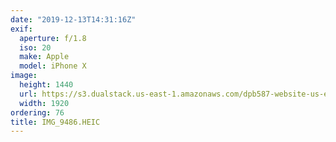 ```yaml
---
date: "2019-12-13T14:31:16Z"
exif:
  aperture: f/1.8
  iso: 20
  make: Apple
  model: iPhone X
image:
  height: 1440
  url: https://s3.dualstack.us-east-1.amazonaws.com/dpb587-website-us-east-1/asset/gallery/2019-south-america/2d756d6e-28fc-d6f6-0ddd-dcf174f3a787~1920.jpg
  width: 1920
ordering: 76
title: IMG_9486.HEIC
---
```

